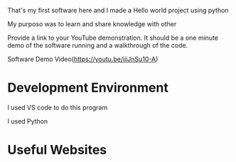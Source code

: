 

That's my first software here and I made a Hello world project using python

My purposo was to learn and share knowledge with other

Provide a link to your YouTube demonstration.  It should be a one minute demo of the software running and a walkthrough of the code.

Software Demo Video(https://youtu.be/iiiJnSu10-A)

# Development Environment

I used VS code to do this program

I used Python

# Useful Websites


